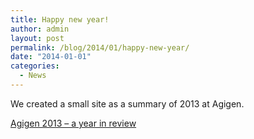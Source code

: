 ```yaml
---
title: Happy new year!
author: admin
layout: post
permalink: /blog/2014/01/happy-new-year/
date: "2014-01-01"
categories:
  - News
---
```

We created a small site as a summary of 2013 at Agigen.

[Agigen 2013 &#8211; a year in review][1]

 [1]: http://2013.agigen.se/
